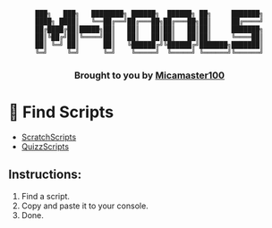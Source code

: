 <div align="center">

```
███╗   ███╗   ████████╗ ██████╗  ██████╗ ██╗     ███████╗
████╗ ████║   ╚══██╔══╝██╔═══██╗██╔═══██╗██║     ██╔════╝
██╔████╔██║█████╗██║   ██║   ██║██║   ██║██║     ███████╗
██║╚██╔╝██║╚════╝██║   ██║   ██║██║   ██║██║     ╚════██║
██║ ╚═╝ ██║      ██║   ╚██████╔╝╚██████╔╝███████╗███████║
╚═╝     ╚═╝      ╚═╝    ╚═════╝  ╚═════╝ ╚══════╝╚══════╝
```
### Brought to you by [Micamaster100](https://github.com/Micamaster100)
<div align="left">

# 🔎 Find Scripts
- [ScratchScripts](https://github.com/Micamaster100/M-Tools/tree/main/ScratchScripts)
- [QuizzScripts](https://github.com/Micamaster100/M-Tools/tree/main/QuizzScripts)

## Instructions:
  1. Find a script.
  2. Copy and paste it to your console.
  3. Done.
